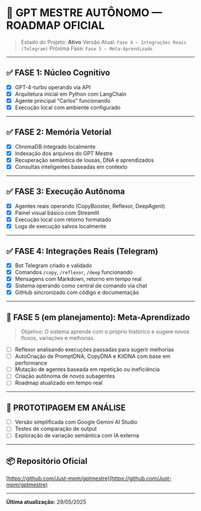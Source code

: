 # 📍 GPT MESTRE AUTÔNOMO — ROADMAP OFICIAL

> Estado do Projeto: **Ativo**
> Versão Atual: `Fase 4 — Integrações Reais (Telegram)`
> Próxima Fase: `Fase 5 — Meta-Aprendizado`

---

## ✅ FASE 1: Núcleo Cognitivo

- [x] GPT-4-turbo operando via API
- [x] Arquitetura inicial em Python com LangChain
- [x] Agente principal “Carlos” funcionando
- [x] Execução local com ambiente configurado

---

## ✅ FASE 2: Memória Vetorial

- [x] ChromaDB integrado localmente
- [x] Indexação dos arquivos do GPT Mestre
- [x] Recuperação semântica de lousas, DNA e aprendizados
- [x] Consultas inteligentes baseadas em contexto

---

## ✅ FASE 3: Execução Autônoma

- [x] Agentes reais operando (CopyBooster, Reflexor, DeepAgent)
- [x] Painel visual básico com Streamlit
- [x] Execução local com retorno formatado
- [x] Logs de execução salvos localmente

---

## ✅ FASE 4: Integrações Reais (Telegram)

- [x] Bot Telegram criado e validado
- [x] Comandos `/copy`, `/reflexor`, `/deep` funcionando
- [x] Mensagens com Markdown, retorno em tempo real
- [x] Sistema operando como central de comando via chat
- [x] GitHub sincronizado com código e documentação

---

## 🚧 FASE 5 (em planejamento): Meta-Aprendizado

> Objetivo: O sistema aprende com o próprio histórico e sugere novos fluxos, variações e melhorias.

- [ ] Reflexor analisando execuções passadas para sugerir melhorias
- [ ] AutoCriação de PromptDNA, CopyDNA e KitDNA com base em performance
- [ ] Mutação de agentes baseada em repetição ou ineficiência
- [ ] Criação autônoma de novos subagentes
- [ ] Roadmap atualizado em tempo real

---

## 🧪 PROTOTIPAGEM EM ANÁLISE

- [ ] Versão simplificada com Google Gemini AI Studio
- [ ] Testes de comparação de output
- [ ] Exploração de variação semântica com IA externa

---

## 📦 Repositório Oficial

[https://github.com/Just-mpm/gptmestre](https://github.com/Just-mpm/gptmestre)

---

**Última atualização:** 29/05/2025